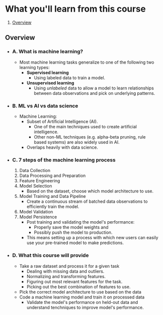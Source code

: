 # What you'll learn from this course
1. [Overview](#overview)

## Overview
- ### A. What is machine learning?
    - Most machine learning tasks generalize to one of the following two learning types:
        - **Supervised learning**
            - Using labeled data to train a model.
        - **Unsupervised learning**
            - Using *unlabeled* data to allow a model to learn relationships between data observations and pick on underlying patterns.

- ### B. ML vs AI vs data science
    - Machine Learning:
        - Subset of Artificial Intelligence (AI).
            - One of the main techniques used to create artificial intelligence.
            - Other non-ML techniques (e.g. alpha-beta pruning, rule based systems) are also widely used in AI.
        - Overlaps heavily with data science.

- ### C. 7 steps of the machine learning process
    1. Data Collection
    2. Data Processing and Preparation
    3. Feature Engineering
    4. Model Selection
        - Based on the dataset, choose which model architecture to use.
    5. Model Training and Data Pipeline
        - Create a continuous stream of batched data observations to efficiently train the model.
    6. Model Validation
    7. Model Persistence
        - Post training and validating the model's performance: 
            - Properly save the model weights and
            - Possibly push the model to production.
        - This means setting up a process with which new users can easily use your pre-trained model to make predictions.

- ### D. What this course will provide
    - Take a raw dataset and process it for a given task
        - Dealing with missing data and outliers.
        - Normalizing and transforming features.
        - Figuring out most relevant features for the task.
        - Picking out the best combination of features to use.
    - Pick the correct model architecture to use based on the data
    - Code a machine learning model and train it on processed data
        - Validate the model's performance on held-out data and understand tenchniques to improve model's performance.
